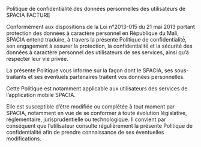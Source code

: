 Politique de confidentialité des données personnelles des utilisateurs de SPACIA FACTURE

Conformément aux dispositions de la Loi n°2013-015 du 21 mai 2013 portant protection des données à caractère personnel en République du Mali, SPACIA entend traduire, à travers la présente Politique de confidentialité́, son engagement à assurer la protection, la confidentialité́ et la sécurité́ des données à caractère personnel des utilisateurs de ses services, ainsi qu’à respecter leur vie privée.

La présente Politique vous informe sur la façon dont le SPACIA, ses sous-traitants et ses éventuels partenaires traitent vos données personnelles.

Cette Politique est notamment applicable aux utilisateurs des services de l’application mobile SPACIA.

Elle est susceptible d’être modifiée ou complétée à tout moment par SPACIA, notamment en vue de se conformer à toute évolution législative, règlementaire, jurisprudentielle ou technologique. Il convient par conséquent que l’utilisateur consulte régulièrement la présente Politique de confidentialité́ afin de prendre connaissance de ses éventuelles modifications.
